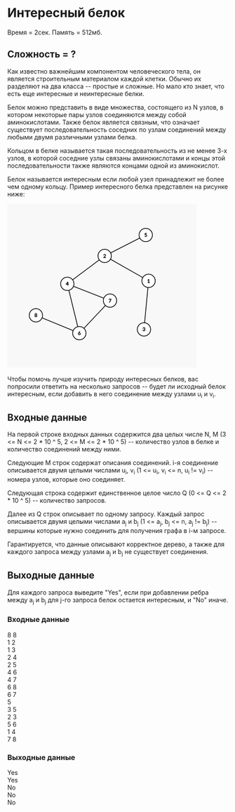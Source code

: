 # Интересный белок

Время = 2сек. Память = 512мб.

## Сложность = ?

Как известно важнейшим компонентом человеческого тела, он является строительным материалом каждой клетки. Обычно их разделяют на два класса -- простые и сложные. Но мало кто знает, что есть еще интересные и неинтересные белки.

Белок можно представить в виде множества, состоящего из N узлов, в котором некоторые пары узлов соединяются между собой аминокислотами. Также белок является связным, что означает существует последовательность соседних по узлам соединений между любыми двумя различными узлами белка.

Кольцом в белке называется такая последовательность из не менее 3-х узлов, в которой соседние узлы связаны аминокислотами и концы этой последовательности также являются концами одной из аминокислот. 

Белок называется интересным если любой узел принадлежит не более чем одному кольцу. Пример интересного белка представлен на рисунке ниже:

![Interesting graph picture](./resources/interesting_graph.png?raw=true "Interesting graph")

Чтобы помочь лучше изучить природу интересных белков, вас попросили ответить на несколько запросов -- будет ли исходный белок интересным, если добавить в него соединение между узлами u<sub>i</sub> и v<sub>i</sub>.


## Входные данные

На первой строке входных данных содержится два целых числе N, M (3 <= N <= 2 * 10 ^ 5, 2 <= M <= 2 * 10 ^ 5) -- количество узлов в белке и количество соединений между ними.

Следующие M строк содержат описания соединений. i-я соединение описывается двумя целыми числами u<sub>i</sub>, v<sub>i</sub> (1 <= u<sub>i</sub>, v<sub>i</sub> <= n, u<sub>i</sub> != v<sub>i</sub>) -- номера узлов, которые оно соединяет.

Следующая строка содержит единственное целое число Q (0 <= Q <= 2 * 10 ^ 5) -- количество запросов.

Далее из Q строк описывает по одному запросу. Каждый запрос описывается двумя целыми числами a<sub>j</sub> и b<sub>j</sub> (1 <= a<sub>j</sub>, b<sub>j</sub> <= n, a<sub>j</sub> != b<sub>j</sub>) -- вершины которые нужно соединить для получения графа в i-м запросе.

Гарантируется, что данные описывают корректное дерево, а также для каждого запроса между узлами a<sub>j</sub> и b<sub>j</sub> не существует соединения.


## Выходные данные

Для каждого запроса выведите "Yes", если при добавлении ребра между a<sub>j</sub> и b<sub>j</sub> для j-го запроса белок остается интересным, и "No" иначе.

### Входные данные

8 8<br>
1 2<br>
1 3<br>
2 4<br>
2 5<br>
4 6<br>
4 7<br>
6 8<br>
6 7<br>
5<br>
3 5<br>
2 3<br>
5 6<br>
1 4<br>
7 8<br>

### Выходные данные

Yes<br>
Yes<br>
No<br>
No<br>
No<br>
